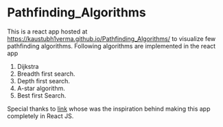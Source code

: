 # Pathfinding_Algorithms

This is a react app hosted at https://kaustubh1verma.github.io/Pathfinding_Algorithms/ to visualize few pathfinding algorithms. Following algorithms are implemented in the react app
1. Dijkstra
2. Breadth first search.
3. Depth first search.
4. A-star algorithm.
5. Best first Search.

Special thanks to [link](https://github.com/clementmihailescu/Pathfinding-Visualizer) whose was the inspiration behind making this app completely in React JS.
